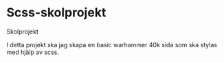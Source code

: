 # Scss-skolprojekt
Skolprojekt

I detta projekt ska jag skapa en basic warhammer 40k sida som ska stylas med hjälp av scss.

